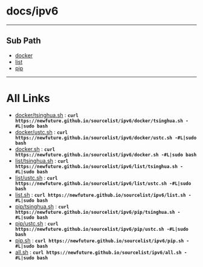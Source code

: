 
# docs/ipv6
---

## Sub Path

* [docker](docker/)
* [list](list/)
* [pip](pip/)

---

# All Links

* [docker/tsinghua.sh](docker/tsinghua.sh) : **`curl https://newfuture.github.io/sourcelist/ipv6/docker/tsinghua.sh -#L|sudo bash`** 
* [docker/ustc.sh](docker/ustc.sh) : **`curl https://newfuture.github.io/sourcelist/ipv6/docker/ustc.sh -#L|sudo bash`** 
* [docker.sh](docker.sh) : **`curl https://newfuture.github.io/sourcelist/ipv6/docker.sh -#L|sudo bash`** 
* [list/tsinghua.sh](list/tsinghua.sh) : **`curl https://newfuture.github.io/sourcelist/ipv6/list/tsinghua.sh -#L|sudo bash`** 
* [list/ustc.sh](list/ustc.sh) : **`curl https://newfuture.github.io/sourcelist/ipv6/list/ustc.sh -#L|sudo bash`** 
* [list.sh](list.sh) : **`curl https://newfuture.github.io/sourcelist/ipv6/list.sh -#L|sudo bash`** 
* [pip/tsinghua.sh](pip/tsinghua.sh) : **`curl https://newfuture.github.io/sourcelist/ipv6/pip/tsinghua.sh -#L|sudo bash`** 
* [pip/ustc.sh](pip/ustc.sh) : **`curl https://newfuture.github.io/sourcelist/ipv6/pip/ustc.sh -#L|sudo bash`** 
* [pip.sh](pip.sh) : **`curl https://newfuture.github.io/sourcelist/ipv6/pip.sh -#L|sudo bash`** 
* [all.sh](all.sh) : **`curl https://newfuture.github.io/sourcelist/ipv6/all.sh -#L|sudo bash`** 
